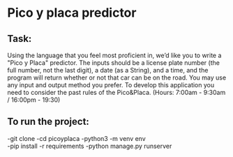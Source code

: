 # Pico y placa predictor
## Task:
Using the language that you feel most proficient in, we’d like you to write a "Pico y Placa" predictor. The inputs should be a license plate number (the full number, not the last digit), a date (as a String), and a time, and the program will return whether or not that car can be on the road. You may use any input and output method you prefer. To develop this application you need to consider the past rules of the Pico&Placa. (Hours: 7:00am - 9:30am / 16:00pm - 19:30)

## To run the project:
-git clone 
-cd picoyplaca
-python3 -m venv env  
-pip install -r requirements 
-python manage.py runserver



